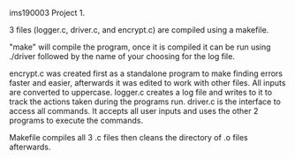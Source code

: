 ims190003 Project 1.

3 files (logger.c, driver.c, and encrypt.c) are compiled using a makefile. 

"make" will compile the program, once it is compiled it can be run using ./driver followed by the name of your choosing for the log file.

encrypt.c was created first as a standalone program to make finding errors faster and easier, afterwards it was edited to work with other files. All inputs are converted to uppercase.
logger.c creates a log file and writes to it to track the actions taken during the programs run.
driver.c is the interface to access all commands. It accepts all user inputs and uses the other 2 programs to execute the commands.

Makefile compiles all 3 .c files then cleans the directory of .o files afterwards.
